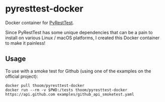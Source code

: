 # pyresttest-docker
Docker container for [PyRestTest](https://github.com/svanoort/pyresttest).

Since PyRestTest has some unique dependencies that can be a pain to install on
various Linux / macOS platforms, I created this Docker container to make it painless!

## Usage

To use with a smoke test for Github (using one of the examples on the official project):

    docker pull thoom/pyresttest-docker
    docker run --rm -v $PWD:/tests thoom/pyresttest-docker https://api.github.com examples/github_api_smoketest.yaml
